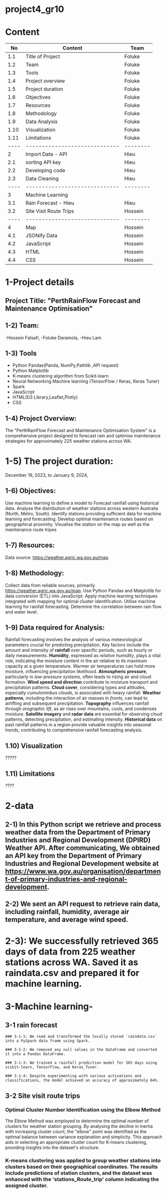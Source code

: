 # project4_gr10


# Content


| No | Content                     | Team   |
|----|-----------------------------|--------|
| 1.1| Title of Project            | Foluke |
| 1.2| Team                        | Foluke |
| 1.3| Tools                       | Foluke |
| 1.4| Project overview            | Foluke |
| 1.5| Project duration            | Foluke |
| 1.6| Objectives                  | Foluke |
| 1.7| Resources                   | Foluke |
| 1.8| Methodology                 | Foluke |
| 1.9| Data Analysis               | Foluke |
|1.10| Visualization               | Foluke |
|1.11| Limitations                 | Foluke |
|----|-----------------------------|--------|
| 2  | Import Data - API           | Hieu   |
| 2.1| sorting API key             | Hieu   |
| 2.2| Developing code             | Hieu   |
| 2.3| Data Cleaning               | Hieu   |
|----|-----------------------------|--------|
| 3  | Machine Learning            |        |
| 3.1| Rain Forecast - Hieu        | Hieu   |
| 3.2| Site Visit Route Trips      | Hossein|
|----|-----------------------------|--------|
| 4  | Map                         | Hossein|
| 4.1| JSONify Data                | Hossein|
| 4.2| JavaScript                  | Hossein|
| 4.3| HTML                        | Hossein|
| 4.4| CSS                         | Hossein|

# 1-Project details
## Project Title: "PerthRainFlow Forecast and Maintenance Optimisation"

## 1-2) Team: 
-Hossein Falsafi, 
-Foluke Daramola, 
-Hieu Lam

## 1-3) Tools
- Python Pandas(Panda, NumPy,Pathlib ,API request)   
- Python Matplotlib
- K-means clustering algorithm from Scikit-learn
- Neural Networking Machine learning (TensorFlow / Keras, Keras Tuner) 
- Spark
- JavaScript
- HTML(D3 Library,Leaflet,Plotly) 
- CSS



## 1-4) Project Overview:
The "PerthRainFlow Forecast and Maintenance Optimisation System" is a comprehensive project designed to forecast rain and optimise maintenance strategies for approximately 225 weather stations across WA. 

# 1-5) The project duration:
December 19, 2023, to January 9, 2024, 


## 1-6) Objectives:

Use machine learning to define a model to Forecast rainfall using historical data.
Analyse the distribution of weather stations across western Australia (North, Metro, South).
Identify stations providing sufficient data for machine learning and forecasting.
Develop optimal maintenance routes based on geographical proximity.
Visualise the station on the map as well as the maintenance route tripes


## 1-7) Resources:

Data source: https://weather.agric.wa.gov.au/map.

## 1-8) Methodology:

Collect data from reliable sources, primarily https://weather.agric.wa.gov.au/map.
Use Python Pandas and Matplotlib for data conversion (ETL) into JavaScript.
Apply machine learning techniques integrated with mapping for optimal cluster identification. Utilise machine learning for rainfall forecasting.
Determine the correlation between rain flow and water level.

## 1-9) Data required for Analysis:
Rainfall forecasting involves the analysis of various meteorological parameters crucial for predicting precipitation. Key factors include the amount and intensity of **rainfall** over specific periods, such as hourly or daily measurements. **Humidity**, expressed as *relative humidity*, plays a vital role, indicating the moisture content in the air relative to its maximum capacity at a given temperature. Warmer air temperatures can hold more moisture, influencing precipitation likelihood. **Atmospheric pressure**, particularly in *low-pressure systems*, often leads to rising air and cloud formation. **Wind speed and direction** contribute to moisture transport and precipitation patterns. **Cloud cover**, considering types and altitudes, especially *cumulonimbus clouds*, is associated with heavy rainfall. **Weather patterns**, including the interaction of air masses in *fronts*, can lead to airlifting and subsequent precipitation. **Topography** influences rainfall through *orographic lift*, as air rises over mountains, cools, and condenses moisture. **Satellite imagery** and **radar data** are essential for observing cloud patterns, detecting precipitation, and estimating intensity. **Historical data** on past rainfall patterns in a region provide valuable insights into seasonal trends, contributing to comprehensive rainfall forecasting analysis.


## 1.10) Visualization
?????

## 1.11) Limitations
????


# 2-data
## 2-1) In this Python script we retrieve and process weather data from the Department of Primary Industries and Regional Development (DPIRD) Weather API. After communicating, We obtained an API key from the Department of Primary Industries and Regional Development website at https://www.wa.gov.au/organisation/department-of-primary-industries-and-regional-development.

## 2-2) We sent an API request to retrieve rain data, including rainfall, humidity, average air temperature, and average wind speed.

# 2-3): We successfully retrieved 365 days of data from 225 weather stations across WA. Saved it as raindata.csv and prepared it for machine learning.

# 3-Machine learning-
## 3-1 rain forecast
	### 3-1-1: We read and transformed the locally stored `raindata.csv` into a PySpark data frame using Spark.

	### 3-1-2: We removed any null values in the DataFrame and converted it into a Pandas DataFrame.

	### 3-1-3: We trained a rainfall prediction model for 365 days using scikit-learn, TensorFlow, and Keras_Tuner.

	### 3-1-4: Despite experimenting with various activations and classifications, the model achieved an accuracy of approximately 64%.

## 3-2 Site visit route trips

### Optimal Cluster Number Identification using the Elbow Method

The Elbow Method was employed to determine the optimal number of clusters for weather station grouping. By analysing the decline in inertia with increasing cluster count, the "elbow" point was identified as the optimal balance between variance explanation and simplicity. This approach aids in selecting an appropriate cluster count for K-means clustering, providing insights into the dataset's structure.

### K-means clustering was applied to group weather stations into clusters based on their geographical coordinates. The results include predictions of station clusters, and the dataset was enhanced with the 'stations_Route_trip' column indicating the assigned cluster.


 
